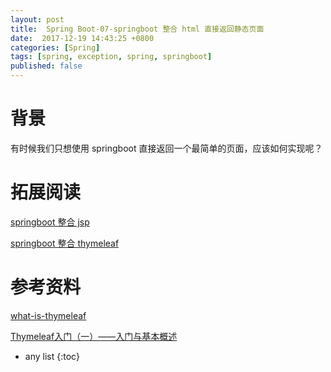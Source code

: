 ```yaml
---
layout: post
title:  Spring Boot-07-springboot 整合 html 直接返回静态页面
date:  2017-12-19 14:43:25 +0800
categories: [Spring]
tags: [spring, exception, spring, springboot]
published: false
---
```


# 背景

有时候我们只想使用 springboot 直接返回一个最简单的页面，应该如何实现呢？



# 拓展阅读

[springboot 整合 jsp](https://houbb.github.io/2020/08/09/jsp-learn-01-springboot)

[springboot 整合 thymeleaf](https://houbb.github.io/2017/12/19/spring-boot-07-thymeleaf)

# 参考资料

[what-is-thymeleaf](https://www.thymeleaf.org/doc/tutorials/2.1/usingthymeleaf.html#what-is-thymeleaf)

[Thymeleaf入门（一）——入门与基本概述](Thymeleaf入门（一）——入门与基本概述)


* any list
{:toc}
